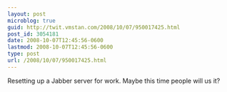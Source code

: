 ```yaml
---
layout: post
microblog: true
guid: http://twit.vmstan.com/2008/10/07/950017425.html
post_id: 3054181
date: 2008-10-07T12:45:56-0600
lastmod: 2008-10-07T12:45:56-0600
type: post
url: /2008/10/07/950017425.html
---
```

Resetting up a Jabber server for work. Maybe this time people will us it?
